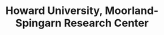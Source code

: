 ---
layout: repo
title: "Howard University, Moorland-Spingarn Research Center"
id: 24068
permalink: repos/24068/
---